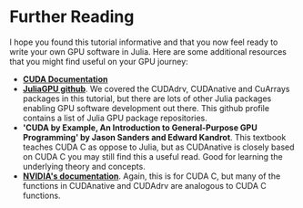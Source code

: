 # Further Reading

I hope you found this tutorial informative and that you now feel ready to write your own GPU software in Julia. Here are some additional resources that you might find useful on your GPU journey:

- [**CUDA Documentation**](https://juliagpu.gitlab.io/CUDA.jl/)
- [**JuliaGPU github**](https://github.com/JuliaGPU). We covered the CUDAdrv, CUDAnative and CuArrays packages in this tutorial, but there are lots of other Julia packages enabling GPU software development out there. This github profile contains a list of Julia GPU package repositories.
- **'CUDA by Example, An Introduction to General-Purpose GPU Programming' by Jason Sanders and Edward Kandrot**. This textbook teaches CUDA C as oppose to Julia, but as CUDAnative is closely based on CUDA C you may still find this a useful read. Good for learning the underlying theory and concepts.
- [**NVIDIA's documentation**](https://docs.nvidia.com/cuda/cuda-c-programming-guide/index.html). Again, this is for CUDA C, but many of the functions in CUDAnative and CUDAdrv are analogous to CUDA C functions.
